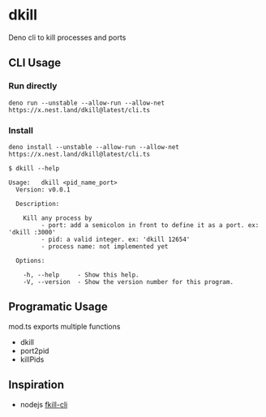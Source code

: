 # dkill

Deno cli to kill processes and ports

## CLI Usage

### Run directly

```
deno run --unstable --allow-run --allow-net https://x.nest.land/dkill@latest/cli.ts
```

### Install

```
deno install --unstable --allow-run --allow-net https://x.nest.land/dkill@latest/cli.ts
```

```
$ dkill --help

Usage:   dkill <pid_name_port>
  Version: v0.0.1

  Description:

    Kill any process by
         - port: add a semicolon in front to define it as a port. ex: 'dkill :3000'
         - pid: a valid integer. ex: 'dkill 12654' 
         - process name: not implemented yet

  Options:

    -h, --help     - Show this help.
    -V, --version  - Show the version number for this program.
```

## Programatic Usage

mod.ts exports multiple functions

- dkill
- port2pid
- killPids

## Inspiration

- nodejs [fkill-cli](https://www.npmjs.com/package/fkill-cli)
